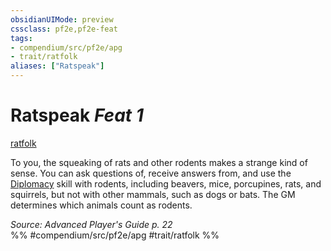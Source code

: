 ```yaml
---
obsidianUIMode: preview
cssclass: pf2e,pf2e-feat
tags:
- compendium/src/pf2e/apg
- trait/ratfolk
aliases: ["Ratspeak"]
---
```

# Ratspeak  *Feat 1*  
[ratfolk](../../rules/traits/ratfolk-b1.md)  


To you, the squeaking of rats and other rodents makes a strange kind of sense. You can ask questions of, receive answers from, and use the [Diplomacy](../skills.md#Diplomacy) skill with rodents, including beavers, mice, porcupines, rats, and squirrels, but not with other mammals, such as dogs or bats. The GM determines which animals count as rodents.

*Source: Advanced Player's Guide p. 22*  
%% #compendium/src/pf2e/apg #trait/ratfolk %%
